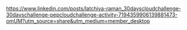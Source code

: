 https://www.linkedin.com/posts/latchiya-raman_30dayscloudchallenge-30dayschallenge-pepcloudchallenge-activity-7194359906139881473-omUM?utm_source=share&utm_medium=member_desktop
